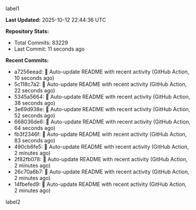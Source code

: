 
label1 
<!-- ACTIVITY_START -->
**Last Updated:** 2025-10-12 22:44:36 UTC

**Repository Stats:**
- Total Commits: 83229
- Last Commit: 11 seconds ago

**Recent Commits:**
- a7256eead: 🤖 Auto-update README with recent activity (GitHub Action, 10 seconds ago)
- 5c118c7a2: 🤖 Auto-update README with recent activity (GitHub Action, 22 seconds ago)
- 5345a5664: 🤖 Auto-update README with recent activity (GitHub Action, 38 seconds ago)
- 3e69d938e: 🤖 Auto-update README with recent activity (GitHub Action, 52 seconds ago)
- 668036de6: 🤖 Auto-update README with recent activity (GitHub Action, 64 seconds ago)
- fb3f2346f: 🤖 Auto-update README with recent activity (GitHub Action, 83 seconds ago)
- 490cb6fe5: 🤖 Auto-update README with recent activity (GitHub Action, 2 minutes ago)
- 2f82fb078: 🤖 Auto-update README with recent activity (GitHub Action, 2 minutes ago)
- 26c70a6b7: 🤖 Auto-update README with recent activity (GitHub Action, 2 minutes ago)
- 14fbefed9: 🤖 Auto-update README with recent activity (GitHub Action, 2 minutes ago)
<!-- ACTIVITY_END -->

label2
